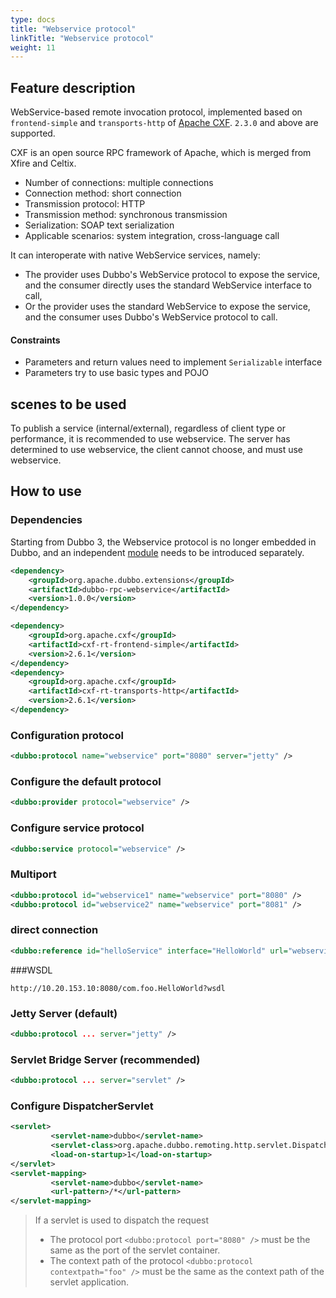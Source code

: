 ```yaml
---
type: docs
title: "Webservice protocol"
linkTitle: "Webservice protocol"
weight: 11
---
```



## Feature description
WebService-based remote invocation protocol, implemented based on `frontend-simple` and `transports-http` of [Apache CXF](http://cxf.apache.org). `2.3.0` and above are supported.

CXF is an open source RPC framework of Apache, which is merged from Xfire and Celtix.
* Number of connections: multiple connections
* Connection method: short connection
* Transmission protocol: HTTP
* Transmission method: synchronous transmission
* Serialization: SOAP text serialization
* Applicable scenarios: system integration, cross-language call

It can interoperate with native WebService services, namely:

* The provider uses Dubbo's WebService protocol to expose the service, and the consumer directly uses the standard WebService interface to call,
* Or the provider uses the standard WebService to expose the service, and the consumer uses Dubbo's WebService protocol to call.
#### Constraints
* Parameters and return values need to implement `Serializable` interface
* Parameters try to use basic types and POJO

## scenes to be used
To publish a service (internal/external), regardless of client type or performance, it is recommended to use webservice. The server has determined to use webservice, the client cannot choose, and must use webservice.
## How to use
### Dependencies

Starting from Dubbo 3, the Webservice protocol is no longer embedded in Dubbo, and an independent [module](/zh-cn/download/dubbo-spi-extensions/#dubbo-rpc) needs to be introduced separately.
```xml
<dependency>
    <groupId>org.apache.dubbo.extensions</groupId>
    <artifactId>dubbo-rpc-webservice</artifactId>
    <version>1.0.0</version>
</dependency>
```

```xml
<dependency>
    <groupId>org.apache.cxf</groupId>
    <artifactId>cxf-rt-frontend-simple</artifactId>
    <version>2.6.1</version>
</dependency>
<dependency>
    <groupId>org.apache.cxf</groupId>
    <artifactId>cxf-rt-transports-http</artifactId>
    <version>2.6.1</version>
</dependency>
```

### Configuration protocol
```xml
<dubbo:protocol name="webservice" port="8080" server="jetty" />
```

### Configure the default protocol
```xml
<dubbo:provider protocol="webservice" />
```

### Configure service protocol
```xml
<dubbo:service protocol="webservice" />
```

### Multiport
```xml
<dubbo:protocol id="webservice1" name="webservice" port="8080" />
<dubbo:protocol id="webservice2" name="webservice" port="8081" />
```

### direct connection
```xml
<dubbo:reference id="helloService" interface="HelloWorld" url="webservice://10.20.153.10:8080/com.foo.HelloWorld" />
```

###WSDL
```
http://10.20.153.10:8080/com.foo.HelloWorld?wsdl
```

### Jetty Server (default)

```xml
<dubbo:protocol ... server="jetty" />
```

### Servlet Bridge Server (recommended)
```xml
<dubbo:protocol ... server="servlet" />
```

### Configure DispatcherServlet
```xml
<servlet>
         <servlet-name>dubbo</servlet-name>
         <servlet-class>org.apache.dubbo.remoting.http.servlet.DispatcherServlet</servlet-class>
         <load-on-startup>1</load-on-startup>
</servlet>
<servlet-mapping>
         <servlet-name>dubbo</servlet-name>
         <url-pattern>/*</url-pattern>
</servlet-mapping>
```

> If a servlet is used to dispatch the request
> * The protocol port `<dubbo:protocol port="8080" />` must be the same as the port of the servlet container.
> * The context path of the protocol `<dubbo:protocol contextpath="foo" />` must be the same as the context path of the servlet application.

